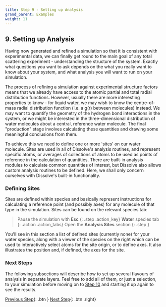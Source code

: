 ```yaml
---
title: Step 9 - Setting up Analysis
grand_parent: Examples
weight: 11
---
```


## 9. Setting up Analysis

Having now generated and refined a simulation so that it is consistent with experimental data, we can finally get round to the main goal of any total scattering experiment - understanding the structure of the system. Exactly what questions you want to ask depends on the what you really want to know about your system, and what analysis you will want to run on your simulation.

The process of refining a simulation against experimental structure factors means that we already have access to the atomic partial and total radial distribution functions. However, usually there are more interesting properties to know - for liquid water, we may wish to know the centre-of-mass radial distribution function (i.e. a g(r) between molecules) instead. We may want to quantify the geometry of the hydrogen bond interactions in the system, or we might be interested in the three-dimensional distribution of water molecules about a central, reference water molecule. The final "production" stage involves calculating these quantities and drawing some meaningful conclusions from them.

To achieve this we need to define one or more 'sites' on our water molecule. Sites are used in all of Dissolve's analysis routines, and represent specific atoms, or averages of collections of atoms to be used as points of reference in the calculation of quantities. There are built-in analysis modules to calculate common quantities of interest, but Dissolve also allows custom analysis routines to be defined. Here, we shall only concern ourselves with Dissolve's built-in functionality.

### Defining Sites

Sites are defined within species and basically represent instructions for calculating a reference point (and possibly axes) for any molecule of that type in the simulation. Sites can be found on the relevant species tab:

> Pause the simulation with **Esc**
{: .step .action_key}
> **Water** species tab
{: .action .action_tabs}
> Open the **Analysis Sites** section
{: .step }

You'll see in this section a list of defined sites (currently none) for your water species, along with a viewer of the species on the right which can be used to interactively select atoms for the site origin, or to define axes. It also illustrates the position and, if defined, the axes for the site.

### Next Steps

The following subsections will describe how to set up several flavours of analysis in separate layers. Feel free to add all of them, or just a selection, to your simulation before moving on to [Step 10](step10.md) and starting it up again to see the results.

[Previous Step](/docs/examples/water/step8){: .btn }   [Next Step](/docs/examples/water/step9a/){: .btn .right}
